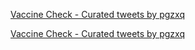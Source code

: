 <html>
<meta name="twitter:card" content="summary_large_image">
<meta name="twitter:site" content="@pgzxq">
<meta name="twitter:creator" content="@pgzxq">
<meta name="twitter:title" content="Covid-19 Vaccine Availability">
<meta name="twitter:description" content="Get realtime feed of vaccines.">
<meta name="twitter:image" content="https://www.health.gov.au/sites/default/files/styles/square_thumbnail/public/covid-19-vaccine-eligibility-checker.png">

<body>
 
   <a class="twitter-timeline" href="https://twitter.com/pgzxq/timelines/1406891686534418433">Vaccine Check - Curated tweets by pgzxq</a> <script async src="https://platform.twitter.com/widgets.js" charset="utf-8"></script>
  
  
 <a class="twitter-timeline" href="https://twitter.com/pgzxq/timelines/1406563336611713028">Vaccine Check - Curated tweets by pgzxq</a> <script async src="https://platform.twitter.com/widgets.js" charset="utf-8"></script>
 
  </body>
  
</html>
